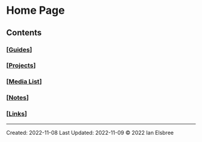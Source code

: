 # Home Page

## Contents

### [[Guides]]

### [[Projects]]

### [[Media List]]

### [[Notes]]

### [[Links]]

---
Created: 2022-11-08
Last Updated: 2022-11-09
© 2022 Ian Elsbree

[//begin]: # "Autogenerated link references for markdown compatibility"
[Guides]: Guides "Guides"
[Projects]: Projects "Projects"
[Media List]: <Media List> "Media List"
[Notes]: Notes "Notes"
[Links]: Links "Links"
[//end]: # "Autogenerated link references"
